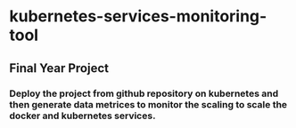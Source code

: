 # kubernetes-services-monitoring-tool
## Final Year Project

### Deploy the project from github repository on kubernetes and then generate data metrices to monitor the scaling to scale the docker and kubernetes services.
